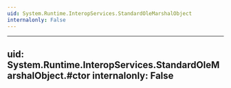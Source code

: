 ```yaml
---
uid: System.Runtime.InteropServices.StandardOleMarshalObject
internalonly: False
---
```


---
uid: System.Runtime.InteropServices.StandardOleMarshalObject.#ctor
internalonly: False
---
